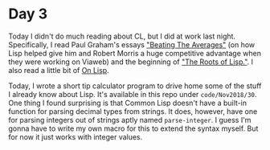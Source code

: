 # Day 3

Today I didn't do much reading about CL, but I did at work last night. Specifically, I read Paul Graham's essays ["Beating The Averages"](http://paulgraham.com/avg.html) (on how Lisp helped give him and Robert Morris a huge competitive advantage when they were working on Viaweb) and the beginning of ["The Roots of Lisp."](http://paulgraham.com/rootsoflisp.html). I also read a little bit of [On Lisp](http://lib.store.yahoo.net/lib/paulgraham/onlisp.pdf).

Today, I wrote a short tip calculator program to drive home some of the stuff I already know about Lisp. It's available in this repo under `code/Nov2018/30`. One thing I found surprising is that Common Lisp doesn't have a built-in function for parsing decimal types from strings. It does, however, have one for parsing integers out of strings aptly named `parse-integer`. I guess I'm gonna have to write my own macro for this to extend the syntax myself. But for now it just works with integer values.
